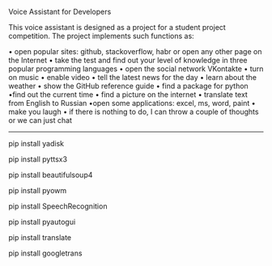 Voice Assistant for Developers

This voice assistant is designed as a project for a student project competition. The project implements such functions as: 

• open popular sites: github, stackoverflow, habr or open any other page on the Internet
• take the test and find out your level of knowledge in three popular programming languages
• open the social network VKontakte
• turn on music
• enable video
• tell the latest news for the day
• learn about the weather
• show the GitHub reference guide
• find a package for python
•find out the current time
• find a picture on the internet
• translate text from English to Russian
•open some applications: excel, ms, word, paint
• make you laugh
• if there is nothing to do, I can throw a couple of thoughts or we can just chat

____

pip install yadisk

pip install pyttsx3   

pip install beautifulsoup4

pip install pyowm

pip install SpeechRecognition

pip install pyautogui

pip install translate

pip install googletrans
